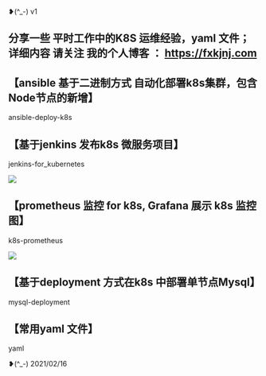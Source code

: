 ❥(^_-)  v1

## 分享一些 平时工作中的K8S 运维经验，yaml 文件； 详细内容 请关注 我的个人博客 ： https://fxkjnj.com


## 【ansible 基于二进制方式 自动化部署k8s集群，包含Node节点的新增】 
ansible-deploy-k8s      


## 【基于jenkins 发布k8s 微服务项目】
jenkins-for_kubernetes

![](https://raw.githubusercontent.com/fxkjnj/fxkjnj.github.io/main/%E4%B8%AD%E9%97%B4%E4%BB%B6/jenkins/1.png)


## 【prometheus 监控 for  k8s, Grafana 展示 k8s 监控图】
k8s-prometheus

![](https://raw.githubusercontent.com/fxkjnj/fxkjnj.github.io/main/%E4%B8%AD%E9%97%B4%E4%BB%B6/kubernetes/dashboard-3.png)


## 【基于deployment 方式在k8s 中部署单节点Mysql】
mysql-deployment  


## 【常用yaml 文件】
yaml


❥(^_-)   2021/02/16  
